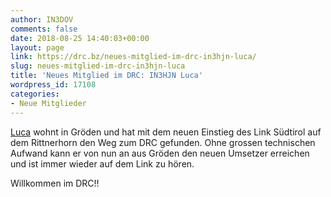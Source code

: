 ```yaml
---
author: IN3DOV
comments: false
date: 2018-08-25 14:40:03+00:00
layout: page
link: https://drc.bz/neues-mitglied-im-drc-in3hjn-luca/
slug: neues-mitglied-im-drc-in3hjn-luca
title: 'Neues Mitglied im DRC: IN3HJN Luca'
wordpress_id: 17108
categories:
- Neue Mitglieder
---
```


[Luca](https://www.qrz.com/lookup/in3hjn) wohnt in Gröden und hat mit dem neuen Einstieg des Link Südtirol auf dem Rittnerhorn den Weg zum DRC gefunden. Ohne grossen technischen Aufwand kann er von nun an aus Gröden den neuen Umsetzer erreichen und ist immer wieder auf dem Link zu hören.

Willkommen im DRC!!




